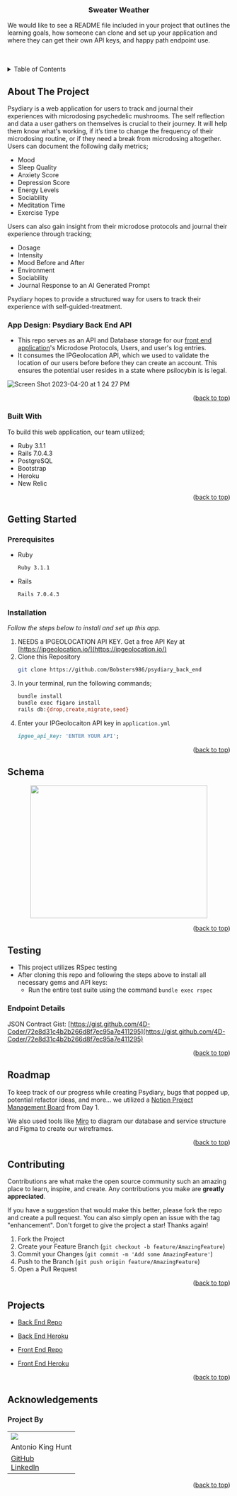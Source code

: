 <a name="readme-top"></a>

<!-- PROJECT LOGO -->
<br />
<br>
  <h3 align="center">Sweater Weather</h3>
  <p>We would like to see a README file included in your project that outlines the learning goals, how someone can clone and set up your application and where they can get their own API keys, and happy path endpoint use.</p>
<br>

</div>
<br>


<!-- TABLE OF CONTENTS -->
<details>
  <summary>Table of Contents</summary>
  <ol>
    <li>
      <a href="#about-the-project">About The Project</a>
      <ul>
        <li><a href="#built-with">Built With</a></li>
      </ul>
    </li>
    <li>
      <a href="#getting-started">Getting Started</a>
      <ul>
        <li><a href="#prerequisites">Prerequisites</a></li>
        <li><a href="#installation">Installation</a></li>
      </ul>
    </li>
    <li><a href="#schema">Psydiary Schema</a></li>
    <li><a href="#roadmap">Roadmap</a></li>
    <li><a href="#contributing">Contributing</a></li>
    <li><a href="#projects">Project Links</a></li>
    <li><a href="#acknowledgements">Acknowlegdements</a></li>
  </ol>
</details>


## About The Project

Psydiary is a web application for users to track and journal their experiences with microdosing psychedelic mushrooms. The self reflection and data a user gathers on themselves is crucial to their journey. It will help them know what's working, if it’s time to change the frequency of their microdosing routine, or if they need a break from microdosing altogether. Users can document the following daily metrics;

* Mood
* Sleep Quality
* Anxiety Score
* Depression Score
* Energy Levels
* Sociability
* Meditation Time
* Exercise Type

Users can also gain insight from their microdose protocols and journal their experience through tracking;
* Dosage
* Intensity
* Mood Before and After
* Environment
* Sociability
* Journal Response to an AI Generated Prompt

Psydiary hopes to provide a structured way for users to track their experience with self-guided-treatment.


### App Design: Psydiary Back End API

* This repo serves as an API and Database storage for our [front end application](https://github.com/Psydiary/psydiary_front_end)'s Microdose Protocols, Users, and user's log entries.
* It consumes the IPGeolocation API, which we used to validate the location of our users before before they can create an account. This ensures the potential user resides in a state where psilocybin is is legal.

![Screen Shot 2023-04-20 at 1 24 27 PM](https://user-images.githubusercontent.com/116821829/233442087-cea5421d-4098-4452-a937-d62d04d5fdcf.png)

<p align="right">(<a href="#readme-top">back to top</a>)</p>


### Built With

To build this web application, our team utilized;

* Ruby 3.1.1
* Rails 7.0.4.3
* PostgreSQL
* Bootstrap
* Heroku
* New Relic


<p align="right">(<a href="#readme-top">back to top</a>)</p>


## Getting Started
<!-- can change this later or add more detail -->
### Prerequisites

* Ruby
  ```sh
  Ruby 3.1.1
  ```

* Rails
  ```sh
  Rails 7.0.4.3
  ```


### Installation

_Follow the steps below to install and set up this app._

1. NEEDS a IPGEOLOCATION API KEY. Get a free API Key at [https://ipgeolocation.io/](https://ipgeolocation.io/)
2. Clone this Repository
   ```sh
   git clone https://github.com/Bobsters986/psydiary_back_end
   ```
3. In your terminal, run the following commands;
    ```sh
    bundle install
    bundle exec figaro install
    rails db:{drop,create,migrate,seed}
    ```
4. Enter your IPGeolocaiton API key in `application.yml`
   ```ruby
   ipgeo_api_key: 'ENTER YOUR API';
   ```

<p align="right">(<a href="#readme-top">back to top</a>)</p>


<!-- USAGE EXAMPLES -->
## Schema

<div align="center">
  <a href="https://miro.com/app/board/uXjVMUDieY4=/">
    <img src= "https://user-images.githubusercontent.com/116703107/233499169-b57a55f5-e88c-4c61-9578-5c371a7f8874.png" height="300" width="400">
  </a>
</div>


<p align="right">(<a href="#readme-top">back to top</a>)</p>


<!-- Testing -->
## Testing

* This project utilizes RSpec testing
* After cloning this repo and following the steps above to install all necessary gems and API keys:
  * Run the entire test suite using the command `bundle exec rspec`


<!-- JSON Contract -->
### Endpoint Details

JSON Contract Gist: [https://gist.github.com/4D-Coder/72e8d31c4b2b266d8f7ec95a7e411295](https://gist.github.com/4D-Coder/72e8d31c4b2b266d8f7ec95a7e411295)

<p align="right">(<a href="#readme-top">back to top</a>)</p>


<!-- ROADMAP -->
## Roadmap

To keep track of our progress while creating Psydiary, bugs that popped up, potential refactor ideas, and more... we utilized a [Notion Project Management Board](https://alluring-phlox-b74.notion.site/72a9807f1fec4b40a63d0fc8908cb7e8?v=aec33fee246f41b5bf8e7ae6ea7f9796) from Day 1.

We also used tools like [Miro](https://miro.com/app/board/uXjVMUDieY4=/) to diagram our database and service structure and Figma to create our wireframes.


<p align="right">(<a href="#readme-top">back to top</a>)</p>


<!-- CONTRIBUTING -->
## Contributing

Contributions are what make the open source community such an amazing place to learn, inspire, and create. Any contributions you make are **greatly appreciated**.

If you have a suggestion that would make this better, please fork the repo and create a pull request. You can also simply open an issue with the tag "enhancement".
Don't forget to give the project a star! Thanks again!

1. Fork the Project
2. Create your Feature Branch (`git checkout -b feature/AmazingFeature`)
3. Commit your Changes (`git commit -m 'Add some AmazingFeature'`)
4. Push to the Branch (`git push origin feature/AmazingFeature`)
5. Open a Pull Request

<p align="right">(<a href="#readme-top">back to top</a>)</p>


<!-- CONTACT -->
## Projects

* [Back End Repo](https://github.com/Psydiary/psydiary_back_end)
* [Back End Heroku](https://dashboard.heroku.com/apps/pacific-reef-79035)

* [Front End Repo](https://github.com/Psydiary/psydiary_front_end)
* [Front End Heroku](https://secure-crag-03925.herokuapp.com/)

<p align="right">(<a href="#readme-top">back to top</a>)</p>


## Acknowledgements

### Project By
<table>
  <tr>
    <td><img src="https://avatars.githubusercontent.com/4D-Coder"></td>
  </tr>
  <tr>
    <td>Antonio King Hunt</td>
  </tr>
  <tr>
    <td>
      <a href="https://github.com/4D-Coder">GitHub</a><br>
      <a href="https://www.linkedin.com/in/antoniokinghunt/">LinkedIn</a>
    </td>
  </tr>
</table>

<p align="right">(<a href="#readme-top">back to top</a>)</p>

